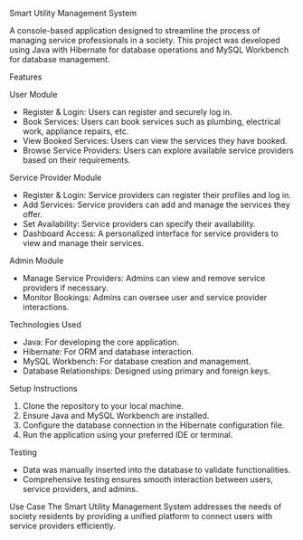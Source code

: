 Smart Utility Management System

A console-based application designed to streamline the process of managing service professionals in a society. This project was developed using Java with Hibernate for database operations and MySQL Workbench for database management.

 Features

 User Module
- Register & Login: Users can register and securely log in.
- Book Services: Users can book services such as plumbing, electrical work, appliance repairs, etc.
- View Booked Services: Users can view the services they have booked.
- Browse Service Providers: Users can explore available service providers based on their requirements.

 Service Provider Module
- Register & Login: Service providers can register their profiles and log in.
- Add Services: Service providers can add and manage the services they offer.
- Set Availability: Service providers can specify their availability.
- Dashboard Access: A personalized interface for service providers to view and manage their services.

 Admin Module
- Manage Service Providers: Admins can view and remove service providers if necessary.
- Monitor Bookings: Admins can oversee user and service provider interactions.

 Technologies Used
- Java: For developing the core application.
- Hibernate: For ORM and database interaction.
- MySQL Workbench: For database creation and management.
- Database Relationships: Designed using primary and foreign keys.

 Setup Instructions
1. Clone the repository to your local machine.
2. Ensure Java and MySQL Workbench are installed.
3. Configure the database connection in the Hibernate configuration file.
4. Run the application using your preferred IDE or terminal.

 Testing
- Data was manually inserted into the database to validate functionalities.
- Comprehensive testing ensures smooth interaction between users, service providers, and admins.

 Use Case
The Smart Utility Management System addresses the needs of society residents by providing a unified platform to connect users with service providers efficiently.
